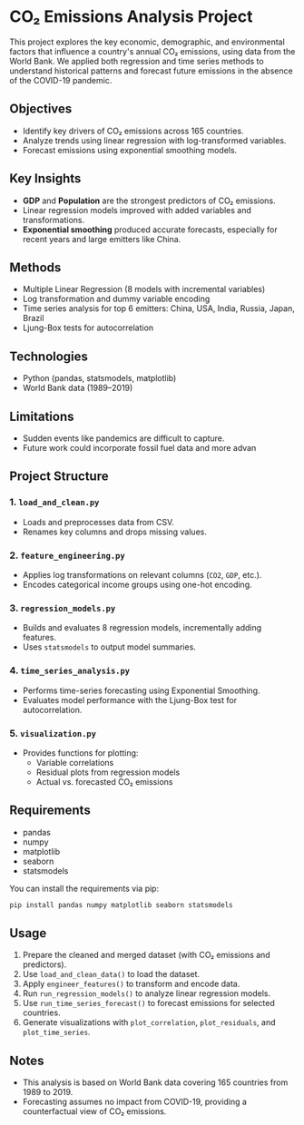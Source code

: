 # CO₂ Emissions Analysis Project

This project explores the key economic, demographic, and environmental factors that influence a country's annual CO₂ emissions, using data from the World Bank. We applied both regression and time series methods to understand historical patterns and forecast future emissions in the absence of the COVID-19 pandemic.

## Objectives
- Identify key drivers of CO₂ emissions across 165 countries.
- Analyze trends using linear regression with log-transformed variables.
- Forecast emissions using exponential smoothing models.

## Key Insights
- **GDP** and **Population** are the strongest predictors of CO₂ emissions.
- Linear regression models improved with added variables and transformations.
- **Exponential smoothing** produced accurate forecasts, especially for recent years and large emitters like China.

## Methods
- Multiple Linear Regression (8 models with incremental variables)
- Log transformation and dummy variable encoding
- Time series analysis for top 6 emitters: China, USA, India, Russia, Japan, Brazil
- Ljung-Box tests for autocorrelation

## Technologies
- Python (pandas, statsmodels, matplotlib)
- World Bank data (1989–2019)

## Limitations
- Sudden events like pandemics are difficult to capture.
- Future work could incorporate fossil fuel data and more advan

## Project Structure

### 1. `load_and_clean.py`
- Loads and preprocesses data from CSV.
- Renames key columns and drops missing values.

### 2. `feature_engineering.py`
- Applies log transformations on relevant columns (`CO2`, `GDP`, etc.).
- Encodes categorical income groups using one-hot encoding.

### 3. `regression_models.py`
- Builds and evaluates 8 regression models, incrementally adding features.
- Uses `statsmodels` to output model summaries.

### 4. `time_series_analysis.py`
- Performs time-series forecasting using Exponential Smoothing.
- Evaluates model performance with the Ljung-Box test for autocorrelation.

### 5. `visualization.py`
- Provides functions for plotting:
  - Variable correlations
  - Residual plots from regression models
  - Actual vs. forecasted CO₂ emissions

## Requirements

- pandas
- numpy
- matplotlib
- seaborn
- statsmodels

You can install the requirements via pip:
```bash
pip install pandas numpy matplotlib seaborn statsmodels
```

## Usage

1. Prepare the cleaned and merged dataset (with CO₂ emissions and predictors).
2. Use `load_and_clean_data()` to load the dataset.
3. Apply `engineer_features()` to transform and encode data.
4. Run `run_regression_models()` to analyze linear regression models.
5. Use `run_time_series_forecast()` to forecast emissions for selected countries.
6. Generate visualizations with `plot_correlation`, `plot_residuals`, and `plot_time_series`.

## Notes

- This analysis is based on World Bank data covering 165 countries from 1989 to 2019.
- Forecasting assumes no impact from COVID-19, providing a counterfactual view of CO₂ emissions.
